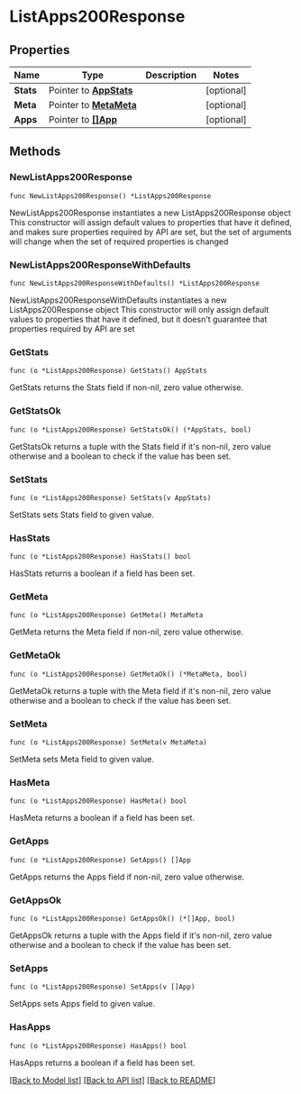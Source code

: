 # ListApps200Response

## Properties

Name | Type | Description | Notes
------------ | ------------- | ------------- | -------------
**Stats** | Pointer to [**AppStats**](AppStats.md) |  | [optional] 
**Meta** | Pointer to [**MetaMeta**](MetaMeta.md) |  | [optional] 
**Apps** | Pointer to [**[]App**](App.md) |  | [optional] 

## Methods

### NewListApps200Response

`func NewListApps200Response() *ListApps200Response`

NewListApps200Response instantiates a new ListApps200Response object
This constructor will assign default values to properties that have it defined,
and makes sure properties required by API are set, but the set of arguments
will change when the set of required properties is changed

### NewListApps200ResponseWithDefaults

`func NewListApps200ResponseWithDefaults() *ListApps200Response`

NewListApps200ResponseWithDefaults instantiates a new ListApps200Response object
This constructor will only assign default values to properties that have it defined,
but it doesn't guarantee that properties required by API are set

### GetStats

`func (o *ListApps200Response) GetStats() AppStats`

GetStats returns the Stats field if non-nil, zero value otherwise.

### GetStatsOk

`func (o *ListApps200Response) GetStatsOk() (*AppStats, bool)`

GetStatsOk returns a tuple with the Stats field if it's non-nil, zero value otherwise
and a boolean to check if the value has been set.

### SetStats

`func (o *ListApps200Response) SetStats(v AppStats)`

SetStats sets Stats field to given value.

### HasStats

`func (o *ListApps200Response) HasStats() bool`

HasStats returns a boolean if a field has been set.

### GetMeta

`func (o *ListApps200Response) GetMeta() MetaMeta`

GetMeta returns the Meta field if non-nil, zero value otherwise.

### GetMetaOk

`func (o *ListApps200Response) GetMetaOk() (*MetaMeta, bool)`

GetMetaOk returns a tuple with the Meta field if it's non-nil, zero value otherwise
and a boolean to check if the value has been set.

### SetMeta

`func (o *ListApps200Response) SetMeta(v MetaMeta)`

SetMeta sets Meta field to given value.

### HasMeta

`func (o *ListApps200Response) HasMeta() bool`

HasMeta returns a boolean if a field has been set.

### GetApps

`func (o *ListApps200Response) GetApps() []App`

GetApps returns the Apps field if non-nil, zero value otherwise.

### GetAppsOk

`func (o *ListApps200Response) GetAppsOk() (*[]App, bool)`

GetAppsOk returns a tuple with the Apps field if it's non-nil, zero value otherwise
and a boolean to check if the value has been set.

### SetApps

`func (o *ListApps200Response) SetApps(v []App)`

SetApps sets Apps field to given value.

### HasApps

`func (o *ListApps200Response) HasApps() bool`

HasApps returns a boolean if a field has been set.


[[Back to Model list]](../README.md#documentation-for-models) [[Back to API list]](../README.md#documentation-for-api-endpoints) [[Back to README]](../README.md)


